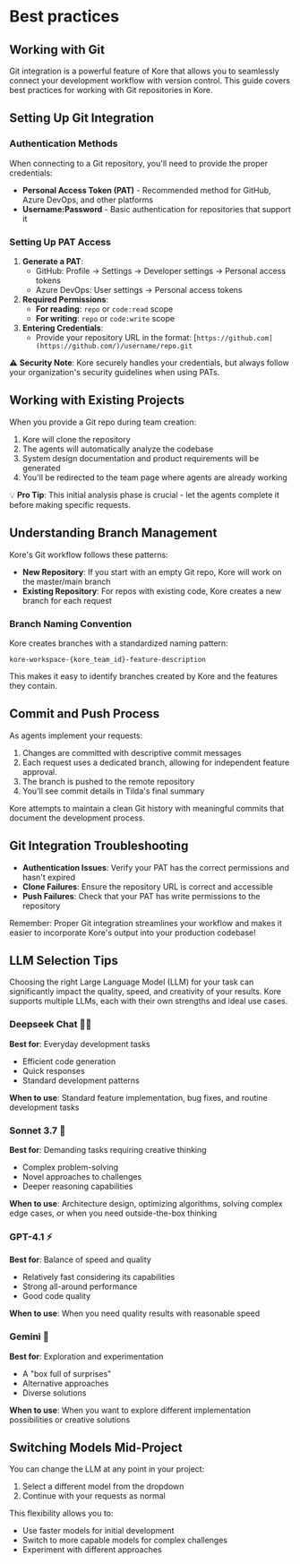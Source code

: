 # Best practices

## Working with Git

Git integration is a powerful feature of Kore that allows you to seamlessly connect your development workflow with version control. This guide covers best practices for working with Git repositories in Kore.

## Setting Up Git Integration

### Authentication Methods

When connecting to a Git repository, you'll need to provide the proper credentials:

- **Personal Access Token (PAT)** - Recommended method for GitHub, Azure DevOps, and other platforms
- **Username:Password** - Basic authentication for repositories that support it

### Setting Up PAT Access

1. **Generate a PAT**:
    - GitHub: Profile → Settings → Developer settings → Personal access tokens
    - Azure DevOps: User settings → Personal access tokens
2. **Required Permissions**:
    - **For reading**: `repo` or `code:read` scope
    - **For writing**: `repo` or `code:write` scope
3. **Entering Credentials**:
    - Provide your repository URL in the format: [`https://github.com](https://github.com/)/username/repo.git`

⚠️ **Security Note**: Kore securely handles your credentials, but always follow your organization's security guidelines when using PATs.

## Working with Existing Projects

When you provide a Git repo during team creation:

1. Kore will clone the repository
2. The agents will automatically analyze the codebase
3. System design documentation and product requirements will be generated
4. You'll be redirected to the team page where agents are already working

💡 **Pro Tip**: This initial analysis phase is crucial - let the agents complete it before making specific requests.

## Understanding Branch Management

Kore's Git workflow follows these patterns:

- **New Repository**: If you start with an empty Git repo, Kore will work on the master/main branch
- **Existing Repository**: For repos with existing code, Kore creates a new branch for each request

### Branch Naming Convention

Kore creates branches with a standardized naming pattern:

```
kore-workspace-{kore_team_id}-feature-description

```

This makes it easy to identify branches created by Kore and the features they contain.

## Commit and Push Process

As agents implement your requests:

1. Changes are committed with descriptive commit messages
2. Each request uses a dedicated branch, allowing for independent feature approval.
3. The branch is pushed to the remote repository
4. You'll see commit details in Tilda's final summary

Kore attempts to maintain a clean Git history with meaningful commits that document the development process.


## Git Integration Troubleshooting

- **Authentication Issues**: Verify your PAT has the correct permissions and hasn't expired
- **Clone Failures**: Ensure the repository URL is correct and accessible
- **Push Failures**: Check that your PAT has write permissions to the repository

Remember: Proper Git integration streamlines your workflow and makes it easier to incorporate Kore's output into your production codebase!


## LLM Selection Tips

Choosing the right Large Language Model (LLM) for your task can significantly impact the quality, speed, and creativity of your results. Kore supports multiple LLMs, each with their own strengths and ideal use cases.

### Deepseek Chat 🏃‍♀️

**Best for**: Everyday development tasks

- Efficient code generation
- Quick responses
- Standard development patterns

**When to use**: Standard feature implementation, bug fixes, and routine development tasks

### Sonnet 3.7 💭

**Best for**: Demanding tasks requiring creative thinking

- Complex problem-solving
- Novel approaches to challenges
- Deeper reasoning capabilities

**When to use**: Architecture design, optimizing algorithms, solving complex edge cases, or when you need outside-the-box thinking

### GPT-4.1 ⚡

**Best for**: Balance of speed and quality

- Relatively fast considering its capabilities
- Strong all-around performance
- Good code quality

**When to use**: When you need quality results with reasonable speed

### Gemini 🎲

**Best for**: Exploration and experimentation

- A "box full of surprises"
- Alternative approaches
- Diverse solutions

**When to use**: When you want to explore different implementation possibilities or creative solutions

## Switching Models Mid-Project

You can change the LLM at any point in your project:

1. Select a different model from the dropdown
2. Continue with your requests as normal

This flexibility allows you to:

- Use faster models for initial development
- Switch to more capable models for complex challenges
- Experiment with different approaches
